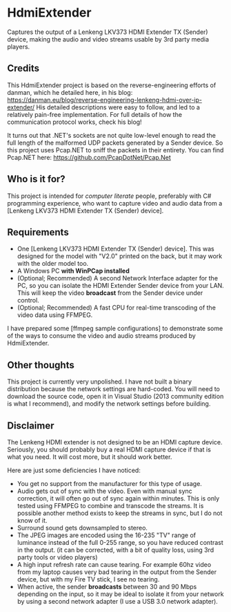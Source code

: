 # HdmiExtender

Captures the output of a Lenkeng LKV373 HDMI Extender TX (Sender) device, making the audio and video streams usable by 3rd party media players.

## Credits

This HdmiExtender project is based on the reverse-engineering efforts of danman, which he detailed here, in his blog: https://danman.eu/blog/reverse-engineering-lenkeng-hdmi-over-ip-extender/  His detailed descriptions were easy to follow, and led to a relatively pain-free implementation.  For full details of how the communication protocol works, check his blog!

It turns out that .NET's sockets are not quite low-level enough to read the full length of the malformed UDP packets generated by a Sender device.  So this project uses Pcap.NET to sniff the packets in their entirety.  You can find Pcap.NET here: https://github.com/PcapDotNet/Pcap.Net

## Who is it for?

This project is intended for *computer literate* people, preferably with C# programming experience, who want to capture video and audio data from a [Lenkeng LKV373 HDMI Extender TX (Sender) device].

## Requirements

* One [Lenkeng LKV373 HDMI Extender TX (Sender) device].  This was designed for the model with "V2.0" printed on the back, but it may work with the older model too.
* A Windows PC **with WinPCap installed**
* (Optional; Recommended) A second Network Interface adapter for the PC, so you can isolate the HDMI Extender Sender device from your LAN.  This will keep the video **broadcast** from the Sender device under control.
* (Optional; Recommended) A fast CPU for real-time transcoding of the video data using FFMPEG.

I have prepared some [ffmpeg sample configurations] to demonstrate some of the ways to consume the video and audio streams produced by HdmiExtender.

## Other thoughts

This project is currently very unpolished.  I have not built a binary distribution because the network settings are hard-coded.  You will need to download the source code, open it in Visual Studio (2013 community edition is what I recommend), and modify the network settings before building.

## Disclaimer

The Lenkeng HDMI extender is not designed to be an HDMI capture device.  Seriously, you should probably buy a real HDMI capture device if that is what you need.  It will cost more, but it should work better.

Here are just some deficiencies I have noticed:

* You get no support from the manufacturer for this type of usage.
* Audio gets out of sync with the video.  Even with manual sync correction, it will often go out of sync again within minutes.  This is only tested using FFMPEG to combine and transcode the streams.  It is possible another method exists to keep the streams in sync, but I do not know of it.
* Surround sound gets downsampled to stereo.
* The JPEG images are encoded using the 16-235 "TV" range of luminance instead of the full 0-255 range, so you have reduced contrast in the output. (it can be corrected, with a bit of quality loss, using 3rd party tools or video players) 
* A high input refresh rate can cause tearing.  For example 60hz video from my laptop causes very bad tearing in the output from the Sender device, but with my Fire TV stick, I see no tearing.
* When active, the sender **broadcasts** between 30 and 90 Mbps depending on the input, so it may be ideal to isolate it from your network by using a second network adapter (I use a USB 3.0 network adapter).

